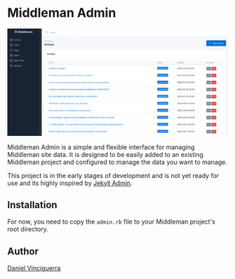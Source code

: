 # Middleman Admin

![Middleman Admin](./screenshot.png)

Middleman Admin is a simple and flexible interface for managing Middleman site data. It is designed to be easily added
to an existing Middleman project and configured to manage the data you want to manage.

This project is in the early stages of development and is not yet ready for use and its highly inspired by [Jekyll
Admin](https://github.com/jekyll/jekyll-admin).


## Installation

For now, you need to copy the `admin.rb` file to your Middleman project's root directory.

## Author

[Daniel Vinciguerra](https://github.com./dvinciguerra)
